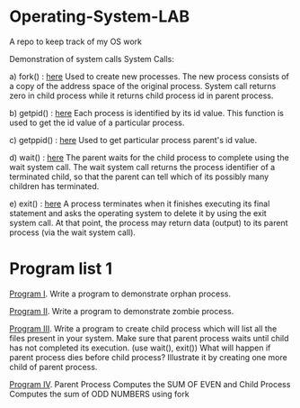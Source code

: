 # Operating-System-LAB
A repo to keep track of my OS work

Demonstration of system calls
System Calls: 

a) fork() : [here](https://github.com/AayushTyagi1/Operating-System-LAB/blob/master/fork.c) Used to create new processes. The new process consists of a copy of the address space of the original process. System call returns zero in child process while it returns child process id in parent process. 

b) getpid() : [here](https://github.com/AayushTyagi1/Operating-System-LAB/blob/master/pid.c) Each process is identified by its id value. This function is used to get the id value of a particular process. 

c) getppid() : [here](https://github.com/AayushTyagi1/Operating-System-LAB/blob/master/ppid.c) Used to get particular process parent's id value. 

d) wait() : [here](https://github.com/AayushTyagi1/Operating-System-LAB/blob/master/wait.c) The parent waits for the child process to complete using the wait system call. The wait system call returns the process identifier of a terminated child, so that the parent can tell which of its possibly many children has terminated. 

e) exit() : [here](https://github.com/AayushTyagi1/Operating-System-LAB/blob/master/wait.c) A process terminates when it finishes executing its final statement and asks the operating system to delete it by using the exit system call. At that point, the process may return data (output) to its parent process (via the wait system call).

# Program list 1
[Program I](https://github.com/AayushTyagi1/Operating-System-LAB/blob/master/orphan.c). Write a program to demonstrate orphan process.

[Program II](https://github.com/AayushTyagi1/Operating-System-LAB/blob/master/zombie.c). Write a program to demonstrate zombie process.

[Program III](https://github.com/AayushTyagi1/Operating-System-LAB/blob/master/ch12.c). Write a program to create child process which will list all the files present in your system. Make sure that parent process waits until child has not completed its execution. (use wait(), exit()) What will happen if parent process dies before child process? Illustrate it by creating one more child of parent process.

[Program IV](https://github.com/AayushTyagi1/Operating-System-LAB/blob/master/evenodd.c). Parent Process Computes the SUM OF EVEN and Child Process Computes the sum of ODD NUMBERS using fork
